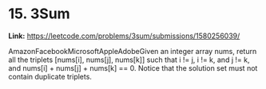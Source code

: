 # 15. 3Sum

**Link:** https://leetcode.com/problems/3sum/submissions/1580256039/

AmazonFacebookMicrosoftAppleAdobeGiven an integer array nums, return all the triplets [nums[i], nums[j], nums[k]] such that i != j, i != k, and j != k, and nums[i] + nums[j] + nums[k] == 0. Notice that the solution set must not contain duplicate triplets.


